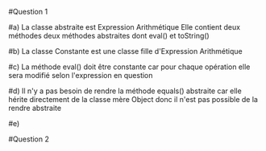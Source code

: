 #Question 1

#a)
La classe abstraite est Expression Arithmétique
Elle contient deux méthodes deux méthodes abstraites dont eval() et toString()

#b)
La classe Constante est une classe fille d'Expression Arithmétique

#c)
La méthode eval() doit être constante car pour chaque opération elle sera modifié selon l'expression en question

#d)
Il n'y a pas besoin de rendre la méthode equals() abstraite car elle hérite directement de la classe mère Object donc il n'est pas possible de la rendre abstraite

#e)


#Question 2

